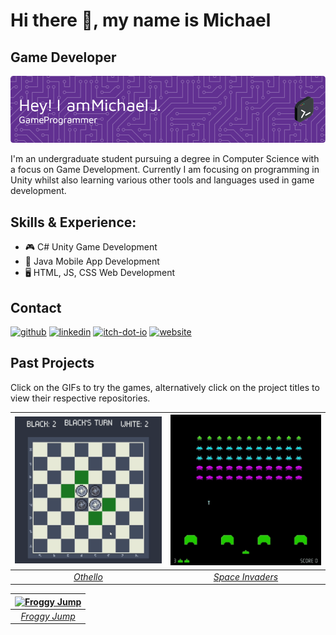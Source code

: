 # Hi there 👋, my name is Michael
## Game Developer
![Game Developer](https://raw.githubusercontent.com/Mickkers/Mickkers/main/github-header-image.png)

I'm an undergraduate student pursuing a degree in Computer Science with a focus on Game Development. Currently I am focusing on programming in Unity whilst also learning various other tools and languages used in game development.

## Skills & Experience: 
- 🎮 C# Unity Game Development
- 📱 Java Mobile App Development
- 🖥️ HTML, JS, CSS Web Development

## Contact
[<img src='https://cdn.jsdelivr.net/npm/simple-icons@3.0.1/icons/github.svg' alt='github' height='40'>](https://github.com/mickkers)  [<img src='https://cdn.jsdelivr.net/npm/simple-icons@3.0.1/icons/linkedin.svg' alt='linkedin' height='40'>](https://www.linkedin.com/in/Michael-J-Dev/)  [<img src='https://cdn.jsdelivr.net/npm/simple-icons@3.0.1/icons/itch-dot-io.svg' alt='itch-dot-io' height='40'>](https://mickkers.itch.io)    [<img src='https://cdn.jsdelivr.net/npm/simple-icons@3.0.1/icons/icloud.svg' alt='website' height='40'>](https://linktr.ee/Mickkers)  

## Past Projects
Click on the GIFs to try the games, alternatively click on the project titles to view their respective repositories.

| [![Othello Demo](https://raw.githubusercontent.com/Mickkers/Mickkers/main/OthelloGif.gif)](https://mickkers.itch.io/othello) | [![Space Invaders Demo](https://raw.githubusercontent.com/Mickkers/Mickkers/main/SpaceInvadersDemo.gif)](https://mickkers.itch.io/space-invaders) | 
|:--:|:--:| 
| [*Othello*](https://github.com/Mickkers/Othello-2D) | [*Space Invaders*](https://github.com/Mickkers/SpaceInvaders) |

| [![Froggy Jump](https://raw.githubusercontent.com/Mickkers/Mickkers/main/Froggy%20Jump.gif)](https://mickkers.itch.io/froggy-jump) | 
|:--:| 
| [*Froggy Jump*](https://github.com/Mickkers/Froggy-Jump) |
